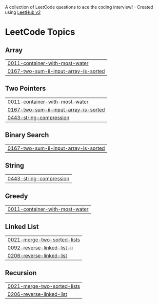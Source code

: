 A collection of LeetCode questions to ace the coding interview! - Created using [LeetHub v2](https://github.com/arunbhardwaj/LeetHub-2.0)
<!---LeetCode Topics Start-->
# LeetCode Topics
## Array
|  |
| ------- |
| [0011-container-with-most-water](https://github.com/aisbergen/JavaExercises/tree/master/0011-container-with-most-water) |
| [0167-two-sum-ii-input-array-is-sorted](https://github.com/aisbergen/JavaExercises/tree/master/0167-two-sum-ii-input-array-is-sorted) |
## Two Pointers
|  |
| ------- |
| [0011-container-with-most-water](https://github.com/aisbergen/JavaExercises/tree/master/0011-container-with-most-water) |
| [0167-two-sum-ii-input-array-is-sorted](https://github.com/aisbergen/JavaExercises/tree/master/0167-two-sum-ii-input-array-is-sorted) |
| [0443-string-compression](https://github.com/aisbergen/JavaExercises/tree/master/0443-string-compression) |
## Binary Search
|  |
| ------- |
| [0167-two-sum-ii-input-array-is-sorted](https://github.com/aisbergen/JavaExercises/tree/master/0167-two-sum-ii-input-array-is-sorted) |
## String
|  |
| ------- |
| [0443-string-compression](https://github.com/aisbergen/JavaExercises/tree/master/0443-string-compression) |
## Greedy
|  |
| ------- |
| [0011-container-with-most-water](https://github.com/aisbergen/JavaExercises/tree/master/0011-container-with-most-water) |
## Linked List
|  |
| ------- |
| [0021-merge-two-sorted-lists](https://github.com/aisbergen/JavaExercises/tree/master/0021-merge-two-sorted-lists) |
| [0092-reverse-linked-list-ii](https://github.com/aisbergen/JavaExercises/tree/master/0092-reverse-linked-list-ii) |
| [0206-reverse-linked-list](https://github.com/aisbergen/JavaExercises/tree/master/0206-reverse-linked-list) |
## Recursion
|  |
| ------- |
| [0021-merge-two-sorted-lists](https://github.com/aisbergen/JavaExercises/tree/master/0021-merge-two-sorted-lists) |
| [0206-reverse-linked-list](https://github.com/aisbergen/JavaExercises/tree/master/0206-reverse-linked-list) |
<!---LeetCode Topics End-->